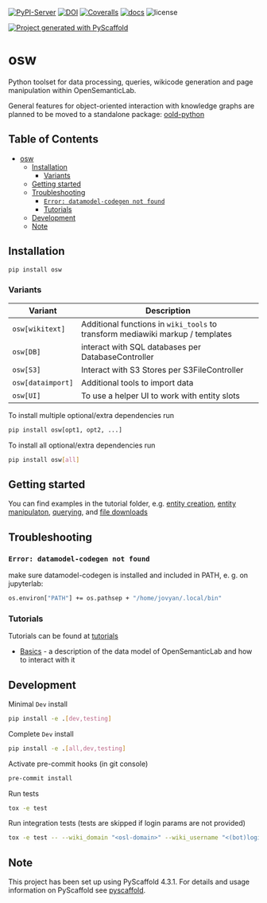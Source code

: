 [![PyPI-Server](https://img.shields.io/pypi/v/osw.svg)](https://pypi.org/project/osw/)<!-- markdownlint-disable MD041-->
[![DOI](https://zenodo.org/badge/458130867.svg)](https://zenodo.org/badge/latestdoi/458130867)
[![Coveralls](https://img.shields.io/coveralls/github/OpenSemanticLab/osw-python/main.svg)](https://coveralls.io/r/OpenSemanticLab/osw)
[![docs](xx.xx)](https://opensemanticlab.github.io/osw-python/)
![license](https://img.shields.io/github/license/OpenSemanticLab/osw-python.svg)
<!-- [![Pydantic v2](https://img.shields.io/endpoint?url=https://raw.githubusercontent.
com/pydantic/pydantic/main/docs/badge/v2.json)](https://pydantic.dev) -->
[![Project generated with PyScaffold](https://img.shields.io/badge/-PyScaffold-005CA0?logo=pyscaffold)](https://pyscaffold.org/)

# osw

Python toolset for data processing, queries, wikicode generation and page manipulation within OpenSemanticLab.

General features for object-oriented interaction with knowledge graphs are planned to be moved to a standalone package:
[oold-python](https://github.com/OpenSemanticWorld/oold-python)

## Table of Contents <!-- omit in toc -->

- [osw](#osw)
  - [Installation](#installation)
    - [Variants](#variants)
  - [Getting started](#getting-started)
  - [Troubleshooting](#troubleshooting)
    - [`Error: datamodel-codegen not found`](#error-datamodel-codegen-not-found)
    - [Tutorials](#tutorials)
  - [Development](#development)
  - [Note](#note)

## Installation

```bash
pip install osw
```

### Variants

| Variant           | Description                                                                    |
| ----------------- | ------------------------------------------------------------------------------ |
| `osw[wikitext]`   | Additional functions in `wiki_tools` to transform mediawiki markup / templates |
| `osw[DB]`         | interact with SQL databases per DatabaseController                             |
| `osw[S3]`         | Interact with S3 Stores per S3FileController                                   |
| `osw[dataimport]` | Additional tools to import data                                                |
| `osw[UI]`         | To use a helper UI to work with entity slots                                   |

To install multiple optional/extra dependencies run

```bash
pip install osw[opt1, opt2, ...]
```

To install all optional/extra dependencies run

```bash
pip install osw[all]
```

## Getting started

You can find examples in the tutorial folder, e.g. [entity creation](https://github.com/OpenSemanticLab/osw-python/blob/main/examples/create_entity.py), [entity manipulaton](https://github.com/OpenSemanticLab/osw-python/blob/main/examples/store_entity.py), [querying](https://github.com/OpenSemanticLab/osw-python/blob/main/examples/query_minimal.py), and [file downloads](https://github.com/OpenSemanticLab/osw-python/blob/main/examples/file_download_minimal.py)

## Troubleshooting

### `Error: datamodel-codegen not found`

make sure datamodel-codegen is installed and included in PATH, e. g. on jupyterlab:

```bash
os.environ["PATH"] += os.pathsep + "/home/jovyan/.local/bin"
```

### Tutorials

Tutorials can be found at [tutorials](docs/tutorials/)

- [Basics](docs/tutorials/basics.md) - a description of the data model of OpenSemanticLab and how to interact with it

## Development

Minimal `Dev` install

```bash
pip install -e .[dev,testing]
```

Complete `Dev` install

```bash
pip install -e .[all,dev,testing]
```

Activate pre-commit hooks (in git console)

```bash
pre-commit install
```

Run tests

```bash
tox -e test
```

Run integration tests (tests are skipped if login params are not provided)

```bash
tox -e test -- --wiki_domain "<osl-domain>" --wiki_username "<(bot)login>" --wiki_password "<password>" --db_username "<username>" --db_password "<password>"
```

<!-- pyscaffold-notes -->

## Note

This project has been set up using PyScaffold 4.3.1. For details and usage
information on PyScaffold see [pyscaffold](https://pyscaffold.org/).

